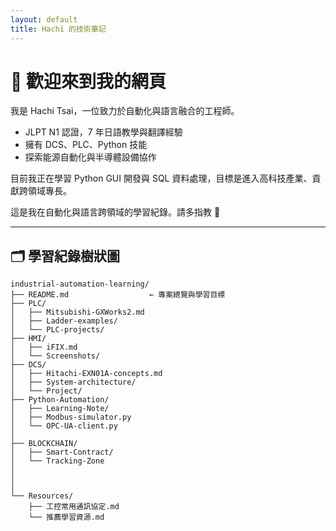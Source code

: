 ```yaml
---
layout: default
title: Hachi 的技術筆記
---
```


# 👋 歡迎來到我的網頁

我是 Hachi Tsai，一位致力於自動化與語言融合的工程師。

- JLPT N1 認證，7 年日語教學與翻譯經驗
- 擁有 DCS、PLC、Python 技能
- 探索能源自動化與半導體設備協作

目前我正在學習 Python GUI 開發與 SQL 資料處理，目標是進入高科技產業、貢獻跨領域專長。

這是我在自動化與語言跨領域的學習紀錄。請多指教 🙌

---

## 🗂️ 學習紀錄樹狀圖

```
industrial-automation-learning/
├── README.md                  ← 專案總覽與學習目標
├── PLC/
│   ├── Mitsubishi-GXWorks2.md
│   ├── Ladder-examples/
│   └── PLC-projects/
├── HMI/
│   ├── iFIX.md
│   └── Screenshots/
├── DCS/
│   ├── Hitachi-EXN01A-concepts.md
│   ├── System-architecture/
│   └── Project/
├── Python-Automation/
│   ├── Learning-Note/
│   ├── Modbus-simulator.py
│   └── OPC-UA-client.py
│
├── BLOCKCHAIN/
│   ├── Smart-Contract/
│   └── Tracking-Zone
│
│
│
└── Resources/
    ├── 工控常用通訊協定.md
    └── 推薦學習資源.md
```